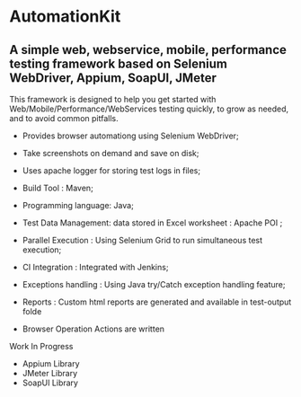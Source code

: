 AutomationKit
=============

A simple web, webservice, mobile, performance testing framework based on Selenium WebDriver, Appium, SoapUI, JMeter
-------------------------------------------------------------------------------------------------------------

This framework is designed to help you get started with Web/Mobile/Performance/WebServices testing quickly, to grow as needed, and to avoid common pitfalls. 

* Provides browser automationg using Selenium WebDriver;

* Take screenshots on demand and save on disk;

* Uses apache logger for storing test logs in files;

* Build Tool : Maven;

* Programming language: Java;

* Test Data Management: data stored in Excel worksheet : Apache POI ;

* Parallel Execution : Using Selenium Grid to run simultaneous test execution;

* CI Integration : Integrated with Jenkins;

* Exceptions handling : Using Java try/Catch exception handling feature;

* Reports : Custom html reports are generated and available in test-output folde

* Browser Operation Actions are written

Work In Progress
*  Appium Library
*  JMeter Library
*  SoapUI Library
